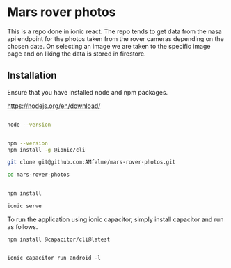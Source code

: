 # Mars rover photos

This is a repo done in ionic react. The repo tends to get data from the nasa api endpoint
for the photos taken from the rover cameras depending on the chosen date. On selecting an image we are taken to the specific image page and on liking the data is stored in firestore.

## Installation

Ensure that you have installed node and npm packages.

https://nodejs.org/en/download/

```bash

node --version


npm --version
npm install -g @ionic/cli

git clone git@github.com:AMfalme/mars-rover-photos.git

cd mars-rover-photos


npm install

ionic serve

```

To run the application using ionic capacitor, simply install capacitor and run as follows.

```
npm install @capacitor/cli@latest


ionic capacitor run android -l
```
